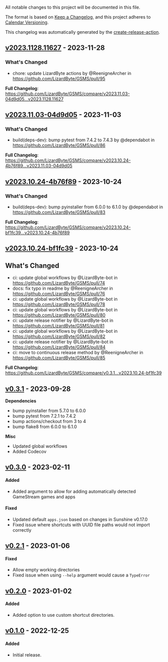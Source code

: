 <!-- # Changelog -->

All notable changes to this project will be documented in this file.

The format is based on [Keep a Changelog](https://keepachangelog.com/en/1.0.0/),
and this project adheres to [Calendar Versioning](https://calver.org/).

This changelog was automatically generated by the
[create-release-action](https://github.com/LizardByte/create-release-action).

## [v2023.1128.11627] - 2023-11-28

### What's Changed
* chore: update LizardByte actions by @ReenigneArcher in https://github.com/LizardByte/GSMS/pull/95


**Full Changelog**: https://github.com/LizardByte/GSMS/compare/v2023.11.03-04d9d05...v2023.1128.11627

## [v2023.11.03-04d9d05] - 2023-11-03

### What's Changed
* build(deps-dev): bump pytest from 7.4.2 to 7.4.3 by @dependabot in https://github.com/LizardByte/GSMS/pull/86


**Full Changelog**: https://github.com/LizardByte/GSMS/compare/v2023.10.24-4b76f89...v2023.11.03-04d9d05

## [v2023.10.24-4b76f89] - 2023-10-24

### What's Changed
* build(deps-dev): bump pyinstaller from 6.0.0 to 6.1.0 by @dependabot in https://github.com/LizardByte/GSMS/pull/83


**Full Changelog**: https://github.com/LizardByte/GSMS/compare/v2023.10.24-bf1fc39...v2023.10.24-4b76f89

## [v2023.10.24-bf1fc39] - 2023-10-24

## What's Changed
* ci: update global workflows by @LizardByte-bot in https://github.com/LizardByte/GSMS/pull/74
* docs: fix typo in readme by @ReenigneArcher in https://github.com/LizardByte/GSMS/pull/76
* ci: update global workflows by @LizardByte-bot in https://github.com/LizardByte/GSMS/pull/78
* ci: update global workflows by @LizardByte-bot in https://github.com/LizardByte/GSMS/pull/80
* ci: update release notifier by @LizardByte-bot in https://github.com/LizardByte/GSMS/pull/81
* ci: update global workflows by @LizardByte-bot in https://github.com/LizardByte/GSMS/pull/82
* ci: update release notifier by @LizardByte-bot in https://github.com/LizardByte/GSMS/pull/84
* ci: move to continuous release method by @ReenigneArcher in https://github.com/LizardByte/GSMS/pull/85

**Full Changelog**: https://github.com/LizardByte/GSMS/compare/v0.3.1...v2023.10.24-bf1fc39

## [v0.3.1] - 2023-09-28

**Dependencies**
- bump pyinstaller from 5.7.0 to 6.0.0
- bump pytest from 7.2.1 to 7.4.2
- bump actions/checkout from 3 to 4
- bump flake8 from 6.0.0 to 6.1.0

**Misc**
- Updated global workflows
- Added Codecov

## [v0.3.0] - 2023-02-11

#### Added
- Added argument to allow for adding automatically detected GameStream games and apps
#### Fixed
- Updated default `apps.json` based on changes in Sunshine v0.17.0
- Fixed issue where shortcuts with UUID file paths would not import correctly

## [v0.2.1] - 2023-01-06

#### Fixed
- Allow empty working directories
- Fixed issue when using `--help` argument would cause a `TypeError`

## [v0.2.0] - 2023-01-02

#### Added
- Added option to use custom shortcut directories.

## [v0.1.0] - 2022-12-25

#### Added
- Initial release.

[v2023.1128.11627]: https://github.com/LizardByte/GSMS/releases/tag/v2023.1128.11627
[v2023.11.03-04d9d05]: https://github.com/LizardByte/GSMS/releases/tag/v2023.11.03-04d9d05
[v2023.10.24-4b76f89]: https://github.com/LizardByte/GSMS/releases/tag/v2023.10.24-4b76f89
[v2023.10.24-bf1fc39]: https://github.com/LizardByte/GSMS/releases/tag/v2023.10.24-bf1fc39
[v0.3.1]: https://github.com/LizardByte/GSMS/releases/tag/v0.3.1
[v0.3.0]: https://github.com/LizardByte/GSMS/releases/tag/v0.3.0
[v0.2.1]: https://github.com/LizardByte/GSMS/releases/tag/v0.2.1
[v0.2.0]: https://github.com/LizardByte/GSMS/releases/tag/v0.2.0
[v0.1.0]: https://github.com/LizardByte/GSMS/releases/tag/v0.1.0
